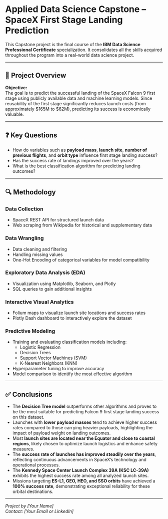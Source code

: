 # Applied Data Science Capstone – SpaceX First Stage Landing Prediction

This Capstone project is the final course of the **IBM Data Science Professional Certificate** specialization. It consolidates all the skills acquired throughout the program into a real-world data science project.

---

## 📘 Project Overview

**Objective:**  
The goal is to predict the successful landing of the SpaceX Falcon 9 first stage using publicly available data and machine learning models. Since reusability of the first stage significantly reduces launch costs (from approximately $165M to $62M), predicting its success is economically valuable.

---

## ❓ Key Questions

- How do variables such as **payload mass**, **launch site**, **number of previous flights**, and **orbit type** influence first stage landing success?  
- Has the success rate of landings improved over the years?  
- What is the best classification algorithm for predicting landing outcomes?

---

## 🔍 Methodology

### Data Collection  
- SpaceX REST API for structured launch data  
- Web scraping from Wikipedia for historical and supplementary data  

### Data Wrangling  
- Data cleaning and filtering  
- Handling missing values  
- One-Hot Encoding of categorical variables for model compatibility  

### Exploratory Data Analysis (EDA)  
- Visualization using Matplotlib, Seaborn, and Plotly  
- SQL queries to gain additional insights  

### Interactive Visual Analytics  
- Folium maps to visualize launch site locations and success rates  
- Plotly Dash dashboard to interactively explore the dataset  

### Predictive Modeling  
- Training and evaluating classification models including:  
  - Logistic Regression  
  - Decision Trees  
  - Support Vector Machines (SVM)  
  - K-Nearest Neighbors (KNN)  
- Hyperparameter tuning to improve accuracy  
- Model comparison to identify the most effective algorithm  

---

## ✅ Conclusions

- The **Decision Tree model** outperforms other algorithms and proves to be the most suitable for predicting Falcon 9 first stage landing success on this dataset.  
- Launches with **lower payload masses** tend to achieve higher success rates compared to those carrying heavier payloads, highlighting the impact of payload weight on landing outcomes.  
- Most **launch sites are located near the Equator and close to coastal regions**, likely chosen to optimize launch logistics and enhance safety measures.  
- The **success rate of launches has improved steadily over the years**, reflecting continuous advancements in SpaceX’s technology and operational processes.  
- The **Kennedy Space Center Launch Complex 39A (KSC LC-39A)** exhibits the highest success rate among all analyzed launch sites.  
- Missions targeting **ES-L1, GEO, HEO, and SSO orbits** have achieved a **100% success rate**, demonstrating exceptional reliability for these orbital destinations.

---

*Project by [Your Name]*  
*Contact: [Your Email or LinkedIn]*  

